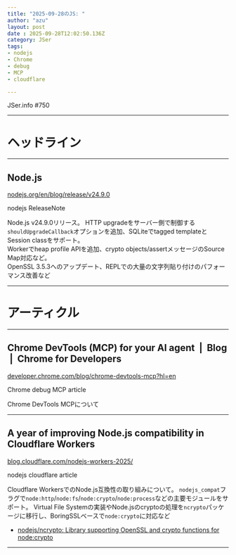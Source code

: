 ```yaml
---
title: "2025-09-28のJS: "
author: "azu"
layout: post
date : 2025-09-28T12:02:50.136Z
category: JSer
tags:
- nodejs
- Chrome
- debug
- MCP
- cloudflare

---
```


JSer.info #750

----

<h1 class="site-genre">ヘッドライン</h1>

----

## Node.js
[nodejs.org/en/blog/release/v24.9.0](https://nodejs.org/en/blog/release/v24.9.0 "Node.js")
<p class="jser-tags jser-tag-icon"><span class="jser-tag">nodejs</span> <span class="jser-tag">ReleaseNote</span></p>

Node.js v24.9.0リリース。
HTTP upgradeをサーバー側で制御する`shouldUpgradeCallback`オプションを追加、SQLiteでtagged templateとSession classをサポート。  
Workerでheap profile APIを追加、crypto objects/assertメッセージのSource Map対応など。  
OpenSSL 3.5.3へのアップデート、REPLでの大量の文字列貼り付けのパフォーマンス改善など


----
<h1 class="site-genre">アーティクル</h1>

----

## Chrome DevTools (MCP) for your AI agent  |  Blog  |  Chrome for Developers
[developer.chrome.com/blog/chrome-devtools-mcp?hl&#x3D;en](https://developer.chrome.com/blog/chrome-devtools-mcp?hl=en "Chrome DevTools (MCP) for your AI agent  |  Blog  |  Chrome for Developers")
<p class="jser-tags jser-tag-icon"><span class="jser-tag">Chrome</span> <span class="jser-tag">debug</span> <span class="jser-tag">MCP</span> <span class="jser-tag">article</span></p>

Chrome DevTools MCPについて


----

## A year of improving Node.js compatibility in Cloudflare Workers
[blog.cloudflare.com/nodejs-workers-2025/](https://blog.cloudflare.com/nodejs-workers-2025/ "A year of improving Node.js compatibility in Cloudflare Workers")
<p class="jser-tags jser-tag-icon"><span class="jser-tag">nodejs</span> <span class="jser-tag">cloudflare</span> <span class="jser-tag">article</span></p>

Cloudflare WorkersでのNode.js互換性の取り組みについて。
`nodejs_compat`フラグで`node:http`/`node:fs`/`node:crypto`/`node:process`などの主要モジュールをサポート。
Virtual File Systemの実装やNode.jsのcryptoの処理を`ncrypto`パッケージに移行し、BoringSSLベースで`node:crypto`に対応など

- [nodejs/ncrypto: Library supporting OpenSSL and crypto functions for node:crypto](https://github.com/nodejs/ncrypto "nodejs/ncrypto: Library supporting OpenSSL and crypto functions for node:crypto")

----
